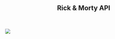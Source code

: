 

<h2 align="center">Rick & Morty API </h2>  
<p align="center">

## <br><img src='https://th.bing.com/th/id/OIP.h0oT4yTzyJfu12nJ-GOsYwHaIQ?pid=ImgDet&rs=1'>
